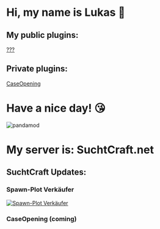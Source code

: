 # Hi, my name is Lukas 👋
## My public plugins:

[???](https://github.com/PandaMod/#v0.1-BETA)

## Private plugins:

[CaseOpening](https://github.com/PandaMod/CaseOpening/#v0.1-BETA)

# Have a nice day! 😘

![pandamod](http://suchtcraft.net/pandamod/logo.png)

# My server is: SuchtCraft.net
## SuchtCraft Updates:

### Spawn-Plot Verkäufer
[![Spawn-Plot Verkäufer](https://img.youtube.com/vi/FO0lOSSWRIQ/0.jpg)](https://www.youtube.com/watch?v=FO0lOSSWRIQ "Spawn-Plot Verkäufer")

### CaseOpening (coming)

